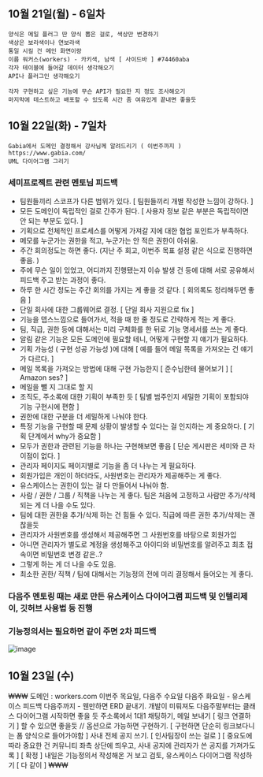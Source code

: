 10월 21일(월) - 6일차
-------------------------
```
양식은 메일 플러그 딴 양식 뽑은 걸로, 색상만 변경하기  
색상은 보라색이나 연보라색
통일 시킬 건 메인 화면이랑 
이름 워커스(workers) - 카키색, 남색 [ 사이드바 ] #74460aba
각자 테이블에 들어갈 데이터 생각해오기
API나 플러그인 생각해오기

각자 구현하고 싶은 기능에 무슨 API가 필요한 지 정도 조사해오기
마지막에 테스트하고 배포할 수 있도록 시간 좀 여유있게 끝내면 좋을듯
```


10월 22일(화) - 7일차
------------------------
```
Gabia에서 도메인 결정해서 강사님께 알려드리기 ( 이번주까지 )
https://www.gabia.com/
UML 다이어그램 그리기

```

### 세미프로젝트 관련 멘토님 피드백
- 팀원들끼리 스코프가 다른 범위가 있다. [ 팀원들끼리 개별 작성한 느낌이 강하다. ]
- 모든 도메인이 독립적인 걸로 간주가 된다. [ 사용자 정보 같은 부분은 독립적이면 안 되는 부분도 있다. ]
- 기획으로 전체적인 프로세스를 어떻게 가져갈 지에 대한 협업 포인트가 부족하다.
- 메모를 누군가는 권한을 적고, 누군가는 안 적은 권한이 아쉬움.
- 주간 회의정도는 하면 좋다. (지난 주 회고, 이번주 목표 설정 같은 식으로 진행하면 좋음. )
- 주에 무슨 일이 있었고, 어디까지 진행됐는지 이슈 발생 건 등에 대해 서로 공유해서 피드백 주고 받는 과정이 좋다.
- 하루 한 시간 정도는 주간 회의를 가지는 게 좋을 것 같다. [ 회의록도 정리해두면 좋음 ]
- 단일 회사에 대한 그룹웨어로 결정. [ 단일 회사 지원으로 fix ]
- 기능을 뎁스느낌으로 들어가서, 적을 때 한 줄 정도로 간략하게 적는 게 좋다.
- 팀, 직급, 권한 등에 대해서는 미리 구체화를 한 뒤로 기능 명세서를 쓰는 게 좋다.
- 알림 같은 기능은 모든 도메인에 필요할 테니, 어떻게 구현할 지 얘기가 필요하다.
- 기획 가능성 ( 구현 성공 가능성 )에 대해 [ 예를 들어 메일 목록을 가져오는 건 얘기가 다르다. ]
- 메일 목록을 가져오는 방법에 대해 구현 가능한지 [ 준수님한테 물어보기 ] [ Amazon ses? ]
- 메일을 뺄 지 그대로 할 지
- 조직도, 주소록에 대한 기획이 부족한 듯 [ 팀별 범주인지 세밀한 기획이 포함되야 기능 구현시에 편함 ]
- 권한에 대한 구분을 더 세밀하게 나눠야 한다. 
- 특정 기능을 구현할 때 문제 상황이 발생할 수 있다는 걸 인지하는 게 중요하다. [ 기획 단계에서 why가 중요함 ]
- 모두가 권한과 관련된 기능을 하나는 구현해보면 좋음 [ 단순 게시판은 세미와 큰 차이점이 없다. ]
- 관리자 페이지도 페이지별로 기능을 좀 더 나누는 게 필요하다.
- 회원가입은 개인이 하더라도, 사원번호는 관리자가 제공해주는 게 좋다.
- 유스케이스는 권한이 있는 걸 다 만들어서 나눠야 함.
- 사람 / 권한 / 그룹 / 직책을 나누는 게 좋다. 팀은 처음에 고정하고 사람만 추가/삭제되는 게 더 나을 수도 있다.
- 팀에 대한 권한을 추가/삭제 하는 건 힘들 수 있다. 직급에 따른 권한 추가/삭제는 괜찮을듯
- 관리자가 사원번호를 생성해서 제공해주면 그 사원번호를 바탕으로 회원가입
- 아니면 관리자가 별도로 계정을 생성해주고 아이디와 비밀번호를 알려주고 최초 접속이면 비밀번호 변경 같은..?
- 그렇게 하는 게 더 나을 수도 있음.
- 최소한 권한/ 직책 / 팀에 대해서는 기능정의 전에 미리 결정해서 들어오는 게 좋다.

### 다음주 멘토링 때는 새로 만든 유스케이스 다이어그램 피드백 및 인텔리제이, 깃허브 사용법 등 진행    
### 기능정의서는 필요하면 같이 주면 2차 피드백
![image](https://github.com/user-attachments/assets/530d95ea-2ac5-4e38-99f2-9b608153bfa4)

10월 23일 (수)
----------------------
₩₩₩
도메인 : workers.com
이번주 목요일, 다음주 수요일 
다음주 화요일 - 유스케이스 피드백
다음주까지 - 웬만하면 ERD 끝내기.
개발이 미뤄져도 다음주말부터는 클래스 다이어그램 시작하면 좋을 듯
주소록에서 1대1 채팅하기, 메일 보내기 [ 링크 연결하기 ] 할 수 있으면 좋을듯 // 옵션으로 가능하면 구현하기. [ 구현하면 단순히 링크보다니는 폼 양식으로 들어가야함 ]
사내 전체 공지 쓰기. [ 인사팀장이 쓰는 걸로 ] [ 중요도에 따라 중요한 건 커뮤니티 좌측 상단에 띄우고, 사내 공지에 관리자가 쓴 공지를 가져가도록 ] [ 확정 ]
내일은 기능정의서 작성해온 거 보고 검토, 유스케이스 다이어그램 작성하기 [ 다 같이 ]
₩₩₩
